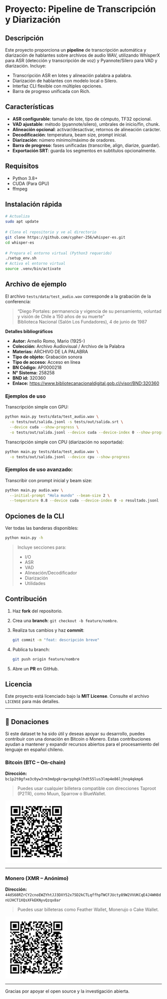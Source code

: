 # Proyecto: Pipeline de Transcripción y Diarización

## Descripción

Este proyecto proporciona un **pipeline** de transcripción automática y diarización de hablantes sobre archivos de audio WAV, utilizando WhisperX para ASR (detección y transcripción de voz) y Pyannote/Silero para VAD y diarización. Incluye:

* Transcripción ASR en lotes y alineación palabra a palabra.
* Diarización de hablantes con modelo local o Silero.
* Interfaz CLI flexible con múltiples opciones.
* Barra de progreso unificada con Rich.

## Características

* **ASR configurable**: tamaño de lote, tipo de cómputo, TF32 opcional.
* **VAD ajustable**: método (pyannote/silero), umbrales de inicio/fin, chunk.
* **Alineación opcional**: activar/desactivar, retornos de alineación carácter.
* **Decodificación**: temperatura, beam size, prompt inicial.
* **Diarización**: número mínimo/máximo de oradores.
* **Barra de progreso**: fases unificadas (transcribe, align, diarize, guardar).
* **Exportación SRT**: guarda los segmentos en subtítulos opcionalmente.

## Requisitos

* Python 3.8+
* CUDA (Para GPU)
* ffmpeg

## Instalación rápida

```bash
# Actualiza
sudo apt update

# Clona el repositorio y ve al directorio
git clone https://github.com/cypher-256/whisper-es.git
cd whisper-es

# Prepara el entorno virtual (Python3 requerido)
./setup_env.sh
# Activa el entorno virtual
source .venv/bin/activate
```

## Archivo de ejemplo

El archivo `tests/data/test_audio.wav` corresponde a la grabación de la conferencia:

> “Diego Portales: permanencia y vigencia de su pensamiento, voluntad y visión de Chile a 150 años de su muerte”  
> Biblioteca Nacional (Salón Los Fundadores), 4 de junio de 1987

**Detalles bibliográficos**  
- **Autor:** Arnello Romo, Mario (1925-)  
- **Colección:** Archivo Audiovisual / Archivo de la Palabra  
- **Materias:** ARCHIVO DE LA PALABRA  
- **Tipo de objeto:** Grabación sonora  
- **Tipo de acceso:** Acceso en línea  
- **BN Código:** AP0000218  
- **N° Sistema:** 258258  
- **BND id:** 320360  
- **Enlace:** https://www.bibliotecanacionaldigital.gob.cl/visor/BND:320360

### Ejemplos de uso

Transcripción simple con GPU:

```bash
python main.py tests/data/test_audio.wav \
  -o tests/out/salida.jsonl -s tests/out/salida.srt \
  --device cuda --show-progress \
  -o tests/out/salida.jsonl --device cuda --device-index 0 --show-progress
```

Transcripción simple con CPU (diarización no soportada):

```bash
python main.py tests/data/test_audio.wav \
  -o tests/out/salida.jsonl --device cpu --show-progress
```

### Ejemplos de uso avanzado:

Transcribir con prompt inicial y beam size:

```bash
python main.py audio.wav \
  --initial-prompt "Hola mundo" --beam-size 2 \
  --temperature 0.8 --device cuda --device-index 0 -o resultado.jsonl
```

## Opciones de la CLI

Ver todas las banderas disponibles:

```bash
python main.py -h
```

> Incluye secciones para:
>
> * I/O
> * ASR
> * VAD
> * Alineación/Decodificador
> * Diarización
> * Utilidades



## Contribución

1. Haz **fork** del repositorio.
2. Crea una **branch**: `git checkout -b feature/nombre`.
3. Realiza tus cambios y haz **commit**:

   ```bash
   git commit -m "feat: descripción breve"
   ```
4. Publica tu branch:

   ```bash
   git push origin feature/nombre
   ```
5. Abre un **PR** en GitHub.

## Licencia

Este proyecto está licenciado bajo la **MIT License**. Consulte el archivo `LICENSE` para más detalles.

---

## 💸 Donaciones

Si este dataset te ha sido útil y deseas apoyar su desarrollo, puedes contribuir con una donación en Bitcoin o Monero. Estas contribuciones ayudan a mantener y expandir recursos abiertos para el procesamiento del lenguaje en español chileno.

### Bitcoin (BTC – On-chain)

**Dirección:**  
`bc1p2t0gfxe3c0yw3rm3mdpgkrqwrpphgklhdt55lus3lmp4e86ljhnq4qkmp6`

> Puedes usar cualquier billetera compatible con direcciones Taproot (P2TR), como Muun, Sparrow o BlueWallet.

<img src="https://raw.githubusercontent.com/cypher-256/emotional-dataset-chile/main/assets/donacion_btc.png" alt="BTC QR" width="200"/>

---

### Monero (XMR – Anónimo)

**Dirección:**  
`44dS68RZrCY2cnoEWZYhtJJ3DXY52x75D2kCTLqffhpTWCFJUcty89W2VVUKCqE4J4WH8dnUJHCT1XQsXFkEKNyvQzqx8ar`

> Puedes usar billeteras como Feather Wallet, Monerujo o Cake Wallet.

<img src="https://raw.githubusercontent.com/cypher-256/emotional-dataset-chile/main/assets/donacion_xmr.png" alt="XMR QR" width="200"/>

---

Gracias por apoyar el open source y la investigación abierta.

